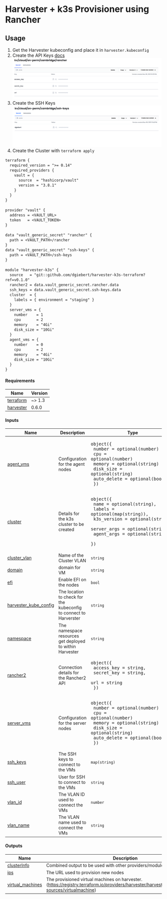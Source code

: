# Harvester + k3s Provisioner using Rancher

<!-- BEGIN_TF_DOCS -->
## Usage

1. Get the Harvester kubeconfig and place it in `harvester.kubeconfig`
2. Create the API Keys [docs](https://docs.ranchermanager.rancher.io/reference-guides/user-settings/api-keys)
   ![](/docs/rancher.png)
3. Create the SSH Keys
   ![](/docs/ssh-keys.png)
4. Create the Cluster with `terraform apply`

```hcl
terraform {
  required_version = ">= 0.14"
  required_providers {
    vault = {
      source  = "hashicorp/vault"
      version = "3.8.1"
    }
  }
}

provider "vault" {
  address = <VAULT_URL>
  token   = <VAULT_TOKEN>
}

data "vault_generic_secret" "rancher" {
  path = <VAULT_PATH>/rancher
}
data "vault_generic_secret" "ssh-keys" {
  path = <VAULT_PATH>/ssh-keys
}

module "harvester-k3s" {
  source   = "git::github.com/dgiebert/harvester-k3s-terraform?ref=v0.1.0"
  rancher2 = data.vault_generic_secret.rancher.data
  ssh_keys = data.vault_generic_secret.ssh-keys.data
  cluster  = {
    labels = { environment = "staging" }
  }
  server_vms = {
    number    = 1
    cpu       = 2
    memory    = "4Gi"
    disk_size = "10Gi"
  }
  agent_vms = {
    number    = 0
    cpu       = 2
    memory    = "4Gi"
    disk_size = "10Gi"
  }
}
```

#### Requirements

| Name | Version |
|------|---------|
| <a name="requirement_terraform"></a> [terraform](#requirement_terraform) | ~> 1.3 |
| <a name="requirement_harvester"></a> [harvester](#requirement_harvester) | 0.6.0 |

#### Inputs

| Name | Description | Type |
|------|-------------|------|
| <a name="input_agent_vms"></a> [agent_vms](#input_agent_vms) | Configuration for the agent nodes | <pre>object({<br>    number      = optional(number)<br>    cpu         = optional(number)<br>    memory      = optional(string)<br>    disk_size   = optional(string)<br>    auto_delete = optional(bool)<br>  })</pre> |
| <a name="input_cluster"></a> [cluster](#input_cluster) | Details for the k3s cluster to be created | <pre>object({<br>    name        = optional(string),<br>    labels      = optional(map(string)),<br>    k3s_version = optional(string),<br>    server_args = optional(string),<br>    agent_args  = optional(string),<br>  })</pre> |
| <a name="input_cluster_vlan"></a> [cluster_vlan](#input_cluster_vlan) | Name of the Cluster VLAN | `string` |
| <a name="input_domain"></a> [domain](#input_domain) | domain for VM | `string` |
| <a name="input_efi"></a> [efi](#input_efi) | Enable EFI on the nodes | `bool` |
| <a name="input_harvester_kube_config"></a> [harvester_kube_config](#input_harvester_kube_config) | The location to check for the kubeconfig to connect to Harverster | `string` |
| <a name="input_namespace"></a> [namespace](#input_namespace) | The namespace resources get deployed to within Harvester | `string` |
| <a name="input_rancher2"></a> [rancher2](#input_rancher2) | Connection details for the Rancher2 API | <pre>object({<br>    access_key = string,<br>    secret_key = string,<br>    url        = string<br>  })</pre> |
| <a name="input_server_vms"></a> [server_vms](#input_server_vms) | Configuration for the server nodes | <pre>object({<br>    number      = optional(number)<br>    cpu         = optional(number)<br>    memory      = optional(string)<br>    disk_size   = optional(string)<br>    auto_delete = optional(bool)<br>  })</pre> |
| <a name="input_ssh_keys"></a> [ssh_keys](#input_ssh_keys) | The SSH keys to connect to the VMs | `map(string)` |
| <a name="input_ssh_user"></a> [ssh_user](#input_ssh_user) | User for SSH to connect to the VMs | `string` |
| <a name="input_vlan_id"></a> [vlan_id](#input_vlan_id) | The VLAN ID used to connect the VMs | `number` |
| <a name="input_vlan_name"></a> [vlan_name](#input_vlan_name) | The VLAN name used to connect the VMs | `string` |

#### Outputs

| Name | Description |
|------|-------------|
| <a name="output_clusterInfo"></a> [clusterInfo](#output_clusterInfo) | Combined output to be used with other providers/modules |
| <a name="output_ips"></a> [ips](#output_ips) | The URL used to provision new nodes |
| <a name="output_virtual_machines"></a> [virtual_machines](#output_virtual_machines) | The provisioned virtual machines on harvester. (https://registry.terraform.io/providers/harvester/harvester/latest/docs/data-sources/virtualmachine) |
<!-- END_TF_DOCS -->
